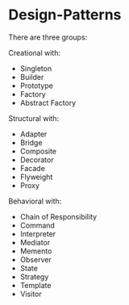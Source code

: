 # Design-Patterns
There are three groups:

Creational with:
- Singleton
- Builder
- Prototype
- Factory
- Abstract Factory

Structural with:
- Adapter
- Bridge
- Composite
- Decorator
- Facade
- Flyweight
- Proxy

Behavioral with:
- Chain of Responsibility
- Command
- Interpreter
- Mediator
- Memento
- Observer
- State
- Strategy
- Template
- Visitor
